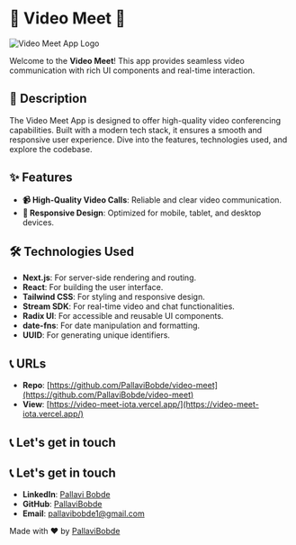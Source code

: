 

# 🌟 Video Meet 💼

![Video Meet App Logo](https://github.com/PallaviBobde/photo-resources/blob/main/Screenshot%202024-06-25%20at%207.52.28%E2%80%AFPM.png?raw=true)

Welcome to the **Video Meet**! This app provides seamless video communication with rich UI components and real-time interaction.

## 🚀 Description

The Video Meet App is designed to offer high-quality video conferencing capabilities. Built with a modern tech stack, it ensures a smooth and responsive user experience. Dive into the features, technologies used, and explore the codebase.

## ✨ Features

- **📹 High-Quality Video Calls**: Reliable and clear video communication.
- **📱 Responsive Design**: Optimized for mobile, tablet, and desktop devices.

## 🛠️ Technologies Used

- **Next.js**: For server-side rendering and routing.
- **React**: For building the user interface.
- **Tailwind CSS**: For styling and responsive design.
- **Stream SDK**: For real-time video and chat functionalities.
- **Radix UI**: For accessible and reusable UI components.
- **date-fns**: For date manipulation and formatting.
- **UUID**: For generating unique identifiers.

## 📞 URLs

- **Repo**: [https://github.com/PallaviBobde/video-meet](https://github.com/PallaviBobde/video-meet)
- **View**: [https://video-meet-iota.vercel.app/](https://video-meet-iota.vercel.app/)

## 📞 Let's get in touch

## 📞 Let's get in touch

- **LinkedIn**: [Pallavi Bobde](https://www.linkedin.com/in/pallavi-bobde-35ba721b2)
- **GitHub**: [PallaviBobde](https://github.com/PallaviBobde)
- **Email**: [pallavibobde1@gmail.com](mailto:pallavibobde1@gmail.com)

Made with ❤️ by [PallaviBobde](https://github.com/PallaviBobde)


